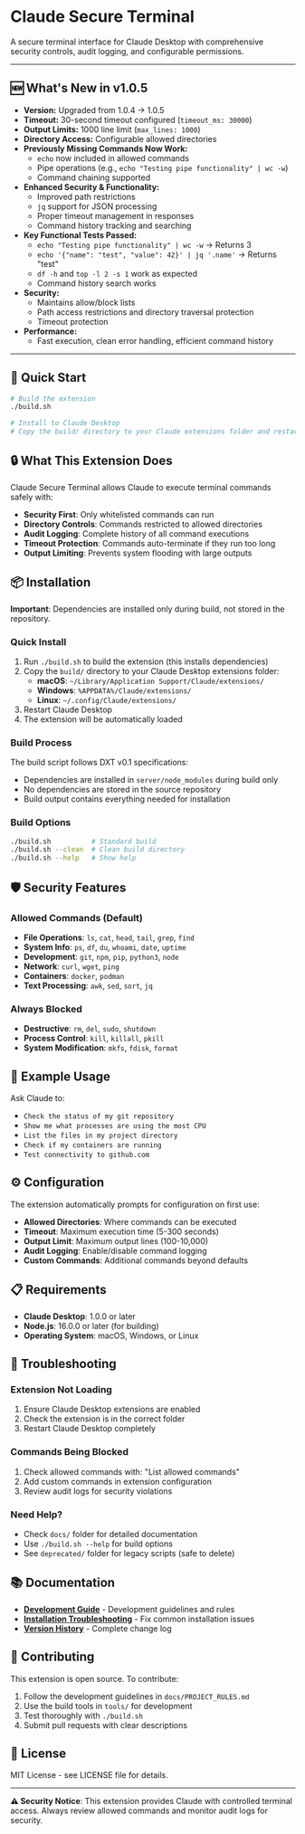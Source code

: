 # Claude Secure Terminal

A secure terminal interface for Claude Desktop with comprehensive security controls, audit logging, and configurable permissions.

---

## 🆕 What's New in v1.0.5

- **Version:** Upgraded from 1.0.4 → 1.0.5
- **Timeout:** 30-second timeout configured (`timeout_ms: 30000`)
- **Output Limits:** 1000 line limit (`max_lines: 1000`)
- **Directory Access:** Configurable allowed directories
- **Previously Missing Commands Now Work:**
  - `echo` now included in allowed commands
  - Pipe operations (e.g., `echo "Testing pipe functionality" | wc -w`)
  - Command chaining supported
- **Enhanced Security & Functionality:**
  - Improved path restrictions
  - `jq` support for JSON processing
  - Proper timeout management in responses
  - Command history tracking and searching
- **Key Functional Tests Passed:**
  - `echo "Testing pipe functionality" | wc -w` → Returns 3
  - `echo '{"name": "test", "value": 42}' | jq '.name'` → Returns "test"
  - `df -h` and `top -l 2 -s 1` work as expected
  - Command history search works
- **Security:**
  - Maintains allow/block lists
  - Path access restrictions and directory traversal protection
  - Timeout protection
- **Performance:**
  - Fast execution, clean error handling, efficient command history

---

## 🚀 Quick Start

```bash
# Build the extension
./build.sh

# Install to Claude Desktop
# Copy the build/ directory to your Claude extensions folder and restart Claude
```

## 🔒 What This Extension Does

Claude Secure Terminal allows Claude to execute terminal commands safely with:

- **Security First**: Only whitelisted commands can run
- **Directory Controls**: Commands restricted to allowed directories
- **Audit Logging**: Complete history of all command executions
- **Timeout Protection**: Commands auto-terminate if they run too long
- **Output Limiting**: Prevents system flooding with large outputs

## 📦 Installation

**Important**: Dependencies are installed only during build, not stored in the repository.

### Quick Install
1. Run `./build.sh` to build the extension (this installs dependencies)
2. Copy the `build/` directory to your Claude Desktop extensions folder:
   - **macOS**: `~/Library/Application Support/Claude/extensions/`
   - **Windows**: `%APPDATA%/Claude/extensions/`
   - **Linux**: `~/.config/Claude/extensions/`
3. Restart Claude Desktop
4. The extension will be automatically loaded

### Build Process
The build script follows DXT v0.1 specifications:
- Dependencies are installed in `server/node_modules` during build only
- No dependencies are stored in the source repository
- Build output contains everything needed for installation

### Build Options
```bash
./build.sh          # Standard build
./build.sh --clean  # Clean build directory
./build.sh --help   # Show help
```

## 🛡️ Security Features

### Allowed Commands (Default)
- **File Operations**: `ls`, `cat`, `head`, `tail`, `grep`, `find`
- **System Info**: `ps`, `df`, `du`, `whoami`, `date`, `uptime`
- **Development**: `git`, `npm`, `pip`, `python3`, `node`
- **Network**: `curl`, `wget`, `ping`
- **Containers**: `docker`, `podman`
- **Text Processing**: `awk`, `sed`, `sort`, `jq`

### Always Blocked
- **Destructive**: `rm`, `del`, `sudo`, `shutdown`
- **Process Control**: `kill`, `killall`, `pkill`
- **System Modification**: `mkfs`, `fdisk`, `format`

## 🎯 Example Usage

Ask Claude to:
- `Check the status of my git repository`
- `Show me what processes are using the most CPU`
- `List the files in my project directory`
- `Check if my containers are running`
- `Test connectivity to github.com`

## ⚙️ Configuration

The extension automatically prompts for configuration on first use:

- **Allowed Directories**: Where commands can be executed
- **Timeout**: Maximum execution time (5-300 seconds)
- **Output Limit**: Maximum output lines (100-10,000)
- **Audit Logging**: Enable/disable command logging
- **Custom Commands**: Additional commands beyond defaults

## 📋 Requirements

- **Claude Desktop**: 1.0.0 or later
- **Node.js**: 16.0.0 or later (for building)
- **Operating System**: macOS, Windows, or Linux

## 🐛 Troubleshooting

### Extension Not Loading
1. Ensure Claude Desktop extensions are enabled
2. Check the extension is in the correct folder
3. Restart Claude Desktop completely

### Commands Being Blocked
1. Check allowed commands with: "List allowed commands"
2. Add custom commands in extension configuration
3. Review audit logs for security violations

### Need Help?
- Check `docs/` folder for detailed documentation
- Use `./build.sh --help` for build options
- See `deprecated/` folder for legacy scripts (safe to delete)

## 📚 Documentation

- **[Development Guide](docs/PROJECT_RULES.md)** - Development guidelines and rules
- **[Installation Troubleshooting](docs/INSTALLATION_FIX.md)** - Fix common installation issues
- **[Version History](docs/CHANGELOG.md)** - Complete change log

## 🤝 Contributing

This extension is open source. To contribute:
1. Follow the development guidelines in `docs/PROJECT_RULES.md`
2. Use the build tools in `tools/` for development
3. Test thoroughly with `./build.sh`
4. Submit pull requests with clear descriptions

## 📄 License

MIT License - see LICENSE file for details.

---

**⚠️ Security Notice**: This extension provides Claude with controlled terminal access. Always review allowed commands and monitor audit logs for security.
